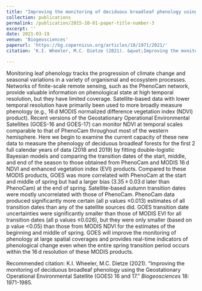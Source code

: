 ```yaml
---
title: "Improving the monitoring of deciduous broadleaf phenology using the Geostationary Operational Environmental Satellite (GOES) 16 and 17"
collection: publications
permalink: /publication/2015-10-01-paper-title-number-3
excerpt: ''
date: 2021-03-19
venue: 'Biogeosciences'
paperurl: 'https://bg.copernicus.org/articles/18/1971/2021/'
citation: 'K.I. Wheeler, M.C. Dietze (2021). &quot;Improving the monitoring of deciduous broadleaf phenology using the Geostationary Operational Environmental Satellite (GOES) 16 and 17.&quot; <i>Biogeosciences</i> 18: 1971-1985.' 

---
```

Monitoring leaf phenology tracks the progression of climate change and seasonal variations in a variety of organismal and ecosystem processes. Networks of finite-scale remote sensing, such as the PhenoCam network, provide valuable information on phenological state at high temporal resolution, but they have limited coverage. Satellite-based data with lower temporal resolution have primarily been used to more broadly measure phenology (e.g., 16 d MODIS normalized difference vegetation index (NDVI) product). Recent versions of the Geostationary Operational Environmental Satellites (GOES-16 and GOES-17) can monitor NDVI at temporal scales comparable to that of PhenoCam throughout most of the western hemisphere. Here we begin to examine the current capacity of these new data to measure the phenology of deciduous broadleaf forests for the first 2 full calendar years of data (2018 and 2019) by fitting double-logistic Bayesian models and comparing the transition dates of the start, middle, and end of the season to those obtained from PhenoCam and MODIS 16 d NDVI and enhanced vegetation index (EVI) products. Compared to these MODIS products, GOES was more correlated with PhenoCam at the start and middle of spring but had a larger bias (3.35 ± 0.03 d later than PhenoCam) at the end of spring. Satellite-based autumn transition dates were mostly uncorrelated with those of PhenoCam. PhenoCam data produced significantly more certain (all p values ≤0.013) estimates of all transition dates than any of the satellite sources did. GOES transition date uncertainties were significantly smaller than those of MODIS EVI for all transition dates (all p values ≤0.026), but they were only smaller (based on p value <0.05) than those from MODIS NDVI for the estimates of the beginning and middle of spring. GOES will improve the monitoring of phenology at large spatial coverages and provides real-time indicators of phenological change even when the entire spring transition period occurs within the 16 d resolution of these MODIS products.


Recommended citation: K.I. Wheeler, M.C. Dietze (2021). “Improving the monitoring of deciduous broadleaf phenology using the Geostationary Operational Environmental Satellite (GOES) 16 and 17.” <i>Biogeosciences</i> 18: 1971-1985.